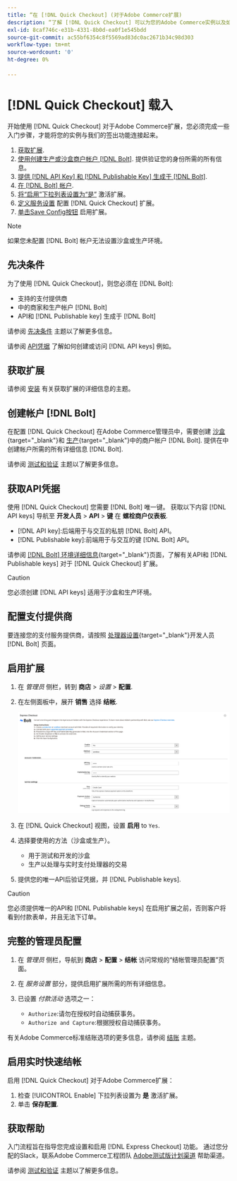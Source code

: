```yaml
---
title: “在 [!DNL Quick Checkout] (对于Adobe Commerce扩展)
description: “了解 [!DNL Quick Checkout] 可以为您的Adobe Commerce实例以及如何成功载入和设置扩展。”
exl-id: 8caf746c-e31b-4331-8b0d-ea0f1e545bdd
source-git-commit: ac55bf6354c8f5569ad83dc0ac2671b34c98d303
workflow-type: tm+mt
source-wordcount: '0'
ht-degree: 0%

---
```


# [!DNL Quick Checkout] 载入

开始使用 [!DNL Quick Checkout] 对于Adobe Commerce扩展，您必须完成一些入门步骤，才能将您的实例与我们的签出功能连接起来。

1. [获取扩展](#get-extension).
1. [使用创建生产或沙盒商户帐户 [!DNL Bolt]](#create-account-with-bolt). 提供验证您的身份所需的所有信息。
1. [提供 [!DNL API Key] 和 [!DNL Publishable Key] 生成于 [!DNL Bolt]](#obtain-api-credentials).
1. [在 [!DNL Bolt] 帐户](#configure-payment-providers).
1. [将“启用”下拉列表设置为“是”](#enable-extension) 激活扩展。
1. [定义服务设置](#complete-admin-configuration) 配置 [!DNL Quick Checkout] 扩展。
1. [单击Save Config按钮](#enable-live-quick-checkout) 启用扩展。

>[!NOTE]
>
> 如果您未配置 [!DNL Bolt] 帐户无法设置沙盒或生产环境。

## 先决条件

为了使用 [!DNL Quick Checkout]，则您必须在 [!DNL Bolt]:

- 支持的支付提供商
- 中的商家和生产帐户 [!DNL Bolt]
- API和 [!DNL Publishable key] 生成于 [!DNL Bolt]

请参阅 [先决条件](../quick-checkout/prerequisites.md) 主题以了解更多信息。

请参阅 [API凭据](#obtain-api-credentials) 了解如何创建或访问 [!DNL API keys] 例如。

## 获取扩展

请参阅 [安装](../quick-checkout/install.md) 有关获取扩展的详细信息的主题。

## 创建帐户 [!DNL Bolt]

在配置 [!DNL Quick Checkout] 在Adobe Commerce管理员中，需要创建 [沙盒](https://merchant-sandbox.bolt.com/register){target=&quot;_blank&quot;}和 [生产](https://merchant.bolt.com/register){target=&quot;_blank&quot;}中的商户帐户 [!DNL Bolt]. 提供在中创建帐户所需的所有详细信息 [!DNL Bolt].

请参阅 [测试和验证](../quick-checkout/testing.md) 主题以了解更多信息。

## 获取API凭据

使用 [!DNL Quick Checkout] 您需要 [!DNL Bolt] 唯一键。 获取以下内容 [!DNL API keys] 导航至 **开发人员** > **API** > **键** 在 **螺栓商户仪表板**.

- [!DNL API key]:后端用于与交互的私钥 [!DNL Bolt] API。
- [!DNL Publishable key]:前端用于与交互的键 [!DNL Bolt] API。

请参阅 [[!DNL Bolt] 环境详细信息](https://help.bolt.com/developers/references/environment-details/#about-keys){target=&quot;_blank&quot;}页面，了解有关API和 [!DNL Publishable keys] 对于 [!DNL Quick Checkout] 扩展。

>[!CAUTION]
>
> 您必须创建 [!DNL API keys] 适用于沙盒和生产环境。

## 配置支付提供商

要连接您的支付服务提供商，请按照 [处理器设置](https://help.bolt.com/integrations/adobe-quick-checkout/set-up/){target=&quot;_blank&quot;}开发人员 [!DNL Bolt] 页面。

## 启用扩展

1. 在 _管理员_ 侧栏，转到 **商店** > _设置_ > **配置**.
1. 在左侧面板中，展开 **销售** 选择 **结帐**.

   ![快速结帐](assets/admin-view.png)

1. 在 [!DNL Quick Checkout] 视图，设置 **启用** to `Yes`.
1. 选择要使用的方法（沙盒或生产）。

   - 用于测试和开发的沙盒
   - 生产以处理与实时支付处理器的交易

1. 提供您的唯一API后验证凭据，并 [!DNL Publishable keys].

>[!CAUTION]
>
> 您必须提供唯一的API和 [!DNL Publishable keys] 在启用扩展之前，否则客户将看到付款表单，并且无法下订单。

## 完整的管理员配置

1. 在 _管理员_ 侧栏，导航到 **商店** > **配置** > **结帐** 访问常规的“结帐管理员配置”页面。
1. 在 _服务设置_ 部分，提供启用扩展所需的所有详细信息。
1. 已设置 _付款活动_ 选项之一：

   - `Authorize`:请勿在授权时自动捕获事务。
   - `Authorize and Capture`:根据授权自动捕获事务。

有关Adobe Commerce标准结账选项的更多信息，请参阅 [结账](https://docs.magento.com/user-guide/configuration/sales/checkout.html) 主题。

## 启用实时快速结帐

启用 [!DNL Quick Checkout] 对于Adobe Commerce扩展：

1. 检查 [!UICONTROL Enable] 下拉列表设置为 **是** 激活扩展。
1. 单击 **保存配置**.

## 获取帮助

入门流程旨在指导您完成设置和启用 [!DNL Express Checkout] 功能。 通过您分配的Slack，联系Adobe Commerce工程团队 [Adobe测试版计划渠道](http://adobe-beta-programs.slack.com/) 帮助渠道。

请参阅 [测试和验证](../quick-checkout/testing.md) 主题以了解更多信息。
